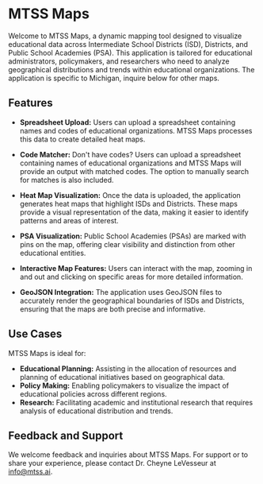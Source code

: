 # MTSS Maps

Welcome to MTSS Maps, a dynamic mapping tool designed to visualize educational data across Intermediate School Districts (ISD), Districts, and Public School Academies (PSA). This application is tailored for educational administrators, policymakers, and researchers who need to analyze geographical distributions and trends within educational organizations. The application is specific to Michigan, inquire below for other maps.

## Features

- **Spreadsheet Upload:** Users can upload a spreadsheet containing names and codes of educational organizations. MTSS Maps processes this data to create detailed heat maps.

- **Code Matcher:** Don't have codes? Users can upload a spreadsheet containing names of educational organizations and MTSS Maps will provide an output with matched codes. The option to manually search for matches is also included.
  
- **Heat Map Visualization:** Once the data is uploaded, the application generates heat maps that highlight ISDs and Districts. These maps provide a visual representation of the data, making it easier to identify patterns and areas of interest.

- **PSA Visualization:** Public School Academies (PSAs) are marked with pins on the map, offering clear visibility and distinction from other educational entities.

- **Interactive Map Features:** Users can interact with the map, zooming in and out and clicking on specific areas for more detailed information.
  
- **GeoJSON Integration:** The application uses GeoJSON files to accurately render the geographical boundaries of ISDs and Districts, ensuring that the maps are both precise and informative.

## Use Cases

MTSS Maps is ideal for:
- **Educational Planning:** Assisting in the allocation of resources and planning of educational initiatives based on geographical data.
- **Policy Making:** Enabling policymakers to visualize the impact of educational policies across different regions.
- **Research:** Facilitating academic and institutional research that requires analysis of educational distribution and trends.

## Feedback and Support

We welcome feedback and inquiries about MTSS Maps. For support or to share your experience, please contact Dr. Cheyne LeVesseur at [info@mtss.ai](mailto:info@mtss.ai).
